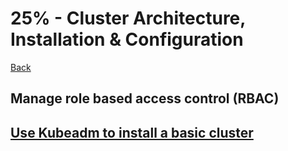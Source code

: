 # 25% - Cluster Architecture, Installation & Configuration
[Back](../README.md)

## Manage role based access control (RBAC)


## [Use Kubeadm to install a basic cluster](https://kubernetes.io/docs/setup/production-environment/tools/kubeadm/create-cluster-kubeadm/)
